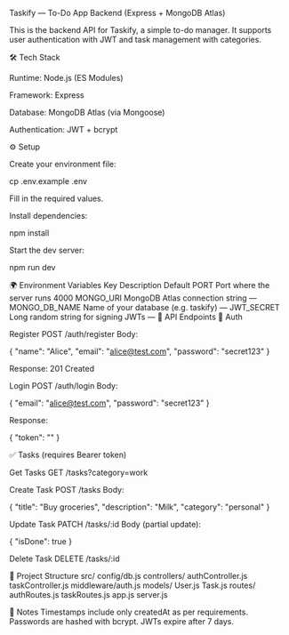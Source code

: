 Taskify — To-Do App Backend (Express + MongoDB Atlas)

This is the backend API for Taskify, a simple to-do manager.
It supports user authentication with JWT and task management with categories.

🛠️ Tech Stack

Runtime: Node.js (ES Modules)

Framework: Express

Database: MongoDB Atlas (via Mongoose)

Authentication: JWT + bcrypt

⚙️ Setup

Create your environment file:

cp .env.example .env


Fill in the required values.

Install dependencies:

npm install


Start the dev server:

npm run dev

🌍 Environment Variables
Key	Description	Default
PORT	Port where the server runs	4000
MONGO_URI	MongoDB Atlas connection string	—
MONGO_DB_NAME	Name of your database (e.g. taskify)	—
JWT_SECRET	Long random string for signing JWTs	—
📌 API Endpoints
🔑 Auth

Register
POST /auth/register
Body:

{ "name": "Alice", "email": "alice@test.com", "password": "secret123" }


Response: 201 Created

Login
POST /auth/login
Body:

{ "email": "alice@test.com", "password": "secret123" }


Response:

{ "token": "<jwt>" }

✅ Tasks (requires Bearer token)

Get Tasks
GET /tasks?category=work

Create Task
POST /tasks
Body:

{ "title": "Buy groceries", "description": "Milk", "category": "personal" }


Update Task
PATCH /tasks/:id
Body (partial update):

{ "isDone": true }


Delete Task
DELETE /tasks/:id

📂 Project Structure
src/
  config/db.js
  controllers/
    authController.js
    taskController.js
  middleware/auth.js
  models/
    User.js
    Task.js
  routes/
    authRoutes.js
    taskRoutes.js
  app.js
  server.js

📝 Notes
Timestamps include only createdAt as per requirements.
Passwords are hashed with bcrypt.
JWTs expire after 7 days.